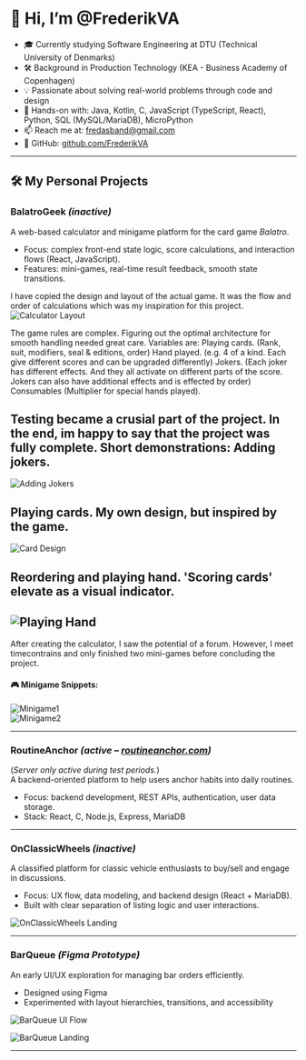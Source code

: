 # 👋 Hi, I’m @FrederikVA

- 🎓 Currently studying Software Engineering at DTU (Technical University of Denmarks)
- 🛠 Background in Production Technology (KEA - Business Academy of Copenhagen)
- 💡 Passionate about solving real-world problems through code and design
- 🧠 Hands-on with: Java, Kotlin, C, JavaScript (TypeScript, React), Python, SQL (MySQL/MariaDB), MicroPython
- 📫 Reach me at: fredasband@gmail.com
- 🔗 GitHub: [github.com/FrederikVA](https://github.com/FrederikVA)
---

## 🛠 My Personal Projects

### **BalatroGeek** *(inactive)*
A web-based calculator and minigame platform for the card game *Balatro*.
- Focus: complex front-end state logic, score calculations, and interaction flows (React, JavaScript).
- Features: mini-games, real-time result feedback, smooth state transitions.

I have copied the design and layout of the actual game. It was the flow and order of calculations which was my inspiration for this project. 
![Calculator Layout](./screenshots/Calculator.png)

The game rules are complex. Figuring out the optimal architecture for smooth handling needed great care. 
Variables are: 
Playing cards. (Rank, suit, modifiers, seal & editions, order)
Hand played. (e.g. 4 of a kind. Each give different scores and can be upgraded differently)
Jokers. (Each joker has different effects. And they all activate on different parts of the score. Jokers can also have additional effects and is effected by order)
Consumables (Multiplier for special hands played).

Testing became a crusial part of the project. In the end, im happy to say that the project was fully complete. 
Short demonstrations: 
Adding jokers.
---
![Adding Jokers](./screenshots/AddingJokers.gif)  

Playing cards. My own design, but inspired by the game. 
---
![Card Design](./screenshots/CardDesign.png)  

Reordering and playing hand. 'Scoring cards' elevate as a visual indicator.
---
![Playing Hand](./screenshots/PlayingHand.gif)  
---

After creating the calculator, I saw the potential of a forum. However, I meet timecontrains and only finished two mini-games before concluding the project. 
#### 🎮 Minigame Snippets:

![Minigame1](./screenshots/minigame1.gif)  
![Minigame2](./screenshots/minigame2.gif)

---

### **RoutineAnchor** *(active – [routineanchor.com](https://routineanchor.com))*
(*Server only active during test periods.*)  
A backend-oriented platform to help users anchor habits into daily routines.
- Focus: backend development, REST APIs, authentication, user data storage.
- Stack: React, C, Node.js, Express, MariaDB

---

### **OnClassicWheels** *(inactive)*
A classified platform for classic vehicle enthusiasts to buy/sell and engage in discussions.
- Focus: UX flow, data modeling, and backend design (React + MariaDB).
- Built with clear separation of listing logic and user interactions.

![OnClassicWheels Landing](./screenshots/onclassicwheelLanding.png)

---

### **BarQueue** *(Figma Prototype)*
An early UI/UX exploration for managing bar orders efficiently.
- Designed using Figma
- Experimented with layout hierarchies, transitions, and accessibility

![BarQueue UI Flow](./screenshots/FigmaBarQueue.png)

![BarQueue Landing](./screenshots/BarQueueLanding.png)  

---


<!--
## 🧪 To Do
- Add links to GitHub repos for each project
- Possibly break out project folders
- Optimize GIF sizes for mobile
- Add README to each project folder
-->
